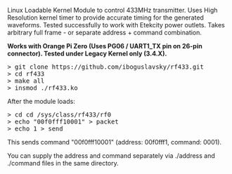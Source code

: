 Linux Loadable Kernel Module to control 433MHz transmitter. Uses High Resolution kernel timer to provide accurate timing for the generated waveforms. Tested successfully to work with Etekcity power outlets. Takes arbitrary full frame - or separate address + command combination.

**Works with Orange Pi Zero (Uses PG06 / UART1_TX pin on 26-pin connector). Tested under Legacy Kernel only (3.4.X).**

<pre>
> git clone https://github.com/iboguslavsky/rf433.git
> cd rf433
> make all
> insmod ./rf433.ko
</pre>

After the module loads:

<pre>
> cd cd /sys/class/rf433/rf0
> echo "00f0fff10001" > packet
> echo 1 > send
</pre>

This sends command "00f0fff10001" (address: 00f0fff1, command: 0001).

You can supply the address and command separately via ./address and ./command files in the same directory.
